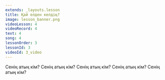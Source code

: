 ```yaml
---
extends: _layouts.lesson
title: Қай елден келдің?
image: lesson_banner.png
videoLesson: 4
videoRecord: 4
text: 4
song: 4
lessonOrder: 3
lessonId: 3
videoId: 3_video
---
```


Сенің атың кім?
Сенің атың кім?
Сенің атың кім?
Сенің атың кім?
Сенің атың кім?

